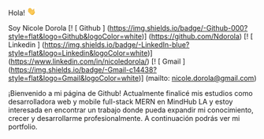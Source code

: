 Hola! <img src="https://raw.githubusercontent.com/parth-27/parth-27/master/Hi.gif" width="18px">

Soy Nicole Dorola
[! [ Github ] (https://img.shields.io/badge/-Github-000?style=flat&logo=Github&logoColor=white)] (https://github.com/Ndorola)
[! [ Linkedin ] (https://img.shields.io/badge/-LinkedIn-blue?style=flat&logo=Linkedin&logoColor=white)] (https://www.linkedin.com/in/nicoledorola/)
[! [ Gmail ] (https://img.shields.io/badge/-Gmail-c14438?style=flat&logo=Gmail&logoColor=white)] (mailto: nicole.dorola@gmail.com)

¡Bienvenido a mi página de Github! Actualmente finalicé mis estudios como desarrolladora web y mobile full-stack MERN en MindHub LA y estoy interesada en encontrar un trabajo donde pueda expandir mi conocimiento, crecer y desarrollarme profesionalmente. A continuación podrás ver mi portfolio.

<!--
**Ndorola/Ndorola** is a ✨ _special_ ✨ repository because its `README.md` (this file) appears on your GitHub profile.

Here are some ideas to get you started:

- 🔭 I’m currently working on ...
- 🌱 I’m currently learning ...
- 👯 I’m looking to collaborate on ...
- 🤔 I’m looking for help with ...
- 💬 Ask me about ...
- 📫 How to reach me: ...
- 😄 Pronouns: ...
- ⚡ Fun fact: ...
-->
